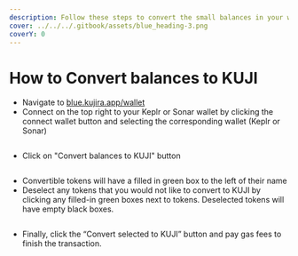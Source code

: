 ```yaml
---
description: Follow these steps to convert the small balances in your wallet to KUJI.
cover: ../../../.gitbook/assets/blue_heading-3.png
coverY: 0
---
```


# How to Convert balances to KUJI

* Navigate to [blue.kujira.app/wallet](https://blue.kujira.app/wallet)
* Connect on the top right to your Keplr or Sonar wallet by clicking the connect wallet button and selecting the corresponding wallet (Keplr or Sonar)

<figure><img src="https://lh4.googleusercontent.com/3_kk5Llb_AiG6dbLjUsVmcjlDnSVbZl6JPGVhG__BQufqcKPuvrcahPyHAOtf4_lIJsF_f68k2kW0PRw9gAphLzLuzKV8_un7SlpfJxxS2Nsjb9dMqOmOLG4odoxaqlLBU080tADol27Nrs6QseT5EM" alt=""><figcaption></figcaption></figure>

* Click on "Convert balances to KUJI" button

<figure><img src="https://lh5.googleusercontent.com/OHpje1RqdYHrJ8XFTHAx2NoL-1WTmj7S9FHwtxlhpXVoVCyF19LQ37gtgplvgONj6nCdZ-jxz0FE5q8TivHnm3q9vfTNLuLLNd3okWRc3R7uGuhD3IhI6B2oFMiZURiU9Ox2_ZUMXzyf4D0Ox0V6vjk" alt=""><figcaption></figcaption></figure>

* Convertible tokens will have a filled in green box to the left of their name
* Deselect any tokens that you would not like to convert to KUJI by clicking any filled-in green boxes next to tokens. Deselected tokens will have empty black boxes.&#x20;

<figure><img src="https://lh3.googleusercontent.com/t6QXNaGYKJYvu40AXPbffwvJvcyrZA8d-AIryP1lvoSJcXwipbTOf5ffoN1nW6OJzYNKtPdckci5r2LPO52UTEU9dg5kHdB68eoQuoNS1bzfVUyfvx9qHrjUXicbDRAk_GcO1h6TpiKAHpS6Y42YA7I" alt=""><figcaption></figcaption></figure>

* Finally, click the “Convert selected to KUJI” button and pay gas fees to finish the transaction.
